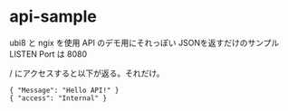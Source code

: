 # api-sample

ubi8 と ngix を使用
API のデモ用にそれっぽい JSONを返すだけのサンプル
LISTEN Port は 8080

/ にアクセスすると以下が返る。それだけ。

```
{ "Message": "Hello API!" }
{ "access": "Internal" }
```

